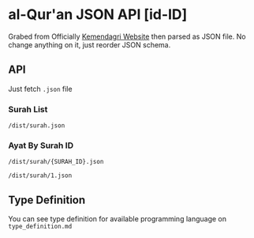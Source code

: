 # al-Qur'an JSON API [id-ID]
Grabed from Officially [Kemendagri Website](https://quran.kemenag.go.id/) then parsed as JSON file. No change anything on it, just reorder JSON schema.

## API
Just fetch `.json` file

### Surah List
```
/dist/surah.json
```

### Ayat By Surah ID
```
/dist/surah/{SURAH_ID}.json

/dist/surah/1.json
```

## Type Definition
You can see type definition for available programming language on `type_definition.md`